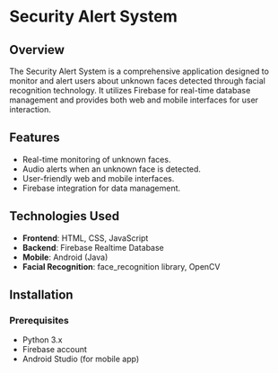 # Security Alert System

## Overview
The Security Alert System is a comprehensive application designed to monitor and alert users about unknown faces detected through facial recognition technology. It utilizes Firebase for real-time database management and provides both web and mobile interfaces for user interaction.

## Features
- Real-time monitoring of unknown faces.
- Audio alerts when an unknown face is detected.
- User-friendly web and mobile interfaces.
- Firebase integration for data management.

## Technologies Used
- **Frontend**: HTML, CSS, JavaScript
- **Backend**: Firebase Realtime Database
- **Mobile**: Android (Java)
- **Facial Recognition**: face_recognition library, OpenCV

## Installation

### Prerequisites
- Python 3.x
- Firebase account
- Android Studio (for mobile app)
